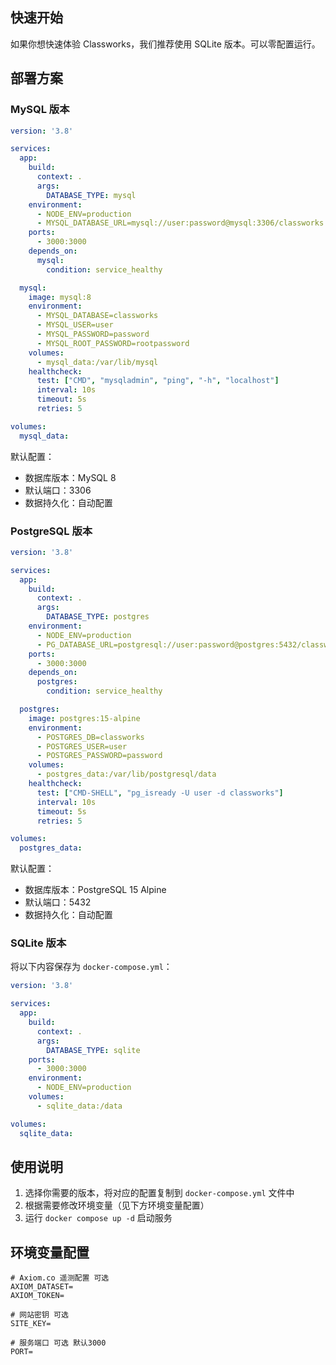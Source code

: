 ## 快速开始

如果你想快速体验 Classworks，我们推荐使用 SQLite 版本。可以零配置运行。

## 部署方案

### MySQL 版本

```yaml
version: '3.8'

services:
  app:
    build:
      context: .
      args:
        DATABASE_TYPE: mysql
    environment:
      - NODE_ENV=production
      - MYSQL_DATABASE_URL=mysql://user:password@mysql:3306/classworks
    ports:
      - 3000:3000
    depends_on:
      mysql:
        condition: service_healthy

  mysql:
    image: mysql:8
    environment:
      - MYSQL_DATABASE=classworks
      - MYSQL_USER=user
      - MYSQL_PASSWORD=password
      - MYSQL_ROOT_PASSWORD=rootpassword
    volumes:
      - mysql_data:/var/lib/mysql
    healthcheck:
      test: ["CMD", "mysqladmin", "ping", "-h", "localhost"]
      interval: 10s
      timeout: 5s
      retries: 5

volumes:
  mysql_data:
```

默认配置：
- 数据库版本：MySQL 8
- 默认端口：3306
- 数据持久化：自动配置

### PostgreSQL 版本


```yaml
version: '3.8'

services:
  app:
    build:
      context: .
      args:
        DATABASE_TYPE: postgres
    environment:
      - NODE_ENV=production
      - PG_DATABASE_URL=postgresql://user:password@postgres:5432/classworks
    ports:
      - 3000:3000
    depends_on:
      postgres:
        condition: service_healthy

  postgres:
    image: postgres:15-alpine
    environment:
      - POSTGRES_DB=classworks
      - POSTGRES_USER=user
      - POSTGRES_PASSWORD=password
    volumes:
      - postgres_data:/var/lib/postgresql/data
    healthcheck:
      test: ["CMD-SHELL", "pg_isready -U user -d classworks"]
      interval: 10s
      timeout: 5s
      retries: 5

volumes:
  postgres_data:
```

默认配置：
- 数据库版本：PostgreSQL 15 Alpine
- 默认端口：5432
- 数据持久化：自动配置

### SQLite 版本

将以下内容保存为 `docker-compose.yml`：

```yaml
version: '3.8'

services:
  app:
    build:
      context: .
      args:
        DATABASE_TYPE: sqlite
    ports:
      - 3000:3000
    environment:
      - NODE_ENV=production
    volumes:
      - sqlite_data:/data

volumes:
  sqlite_data:
```

## 使用说明

1. 选择你需要的版本，将对应的配置复制到 `docker-compose.yml` 文件中
2. 根据需要修改环境变量（见下方环境变量配置）
3. 运行 `docker compose up -d` 启动服务


## 环境变量配置
```
# Axiom.co 遥测配置 可选
AXIOM_DATASET=
AXIOM_TOKEN=

# 网站密钥 可选
SITE_KEY=

# 服务端口 可选 默认3000
PORT=
```